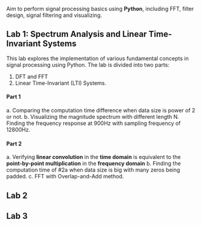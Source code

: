 Aim to perform signal processing basics using **Python**, including FFT, filter design, signal filtering and visualizing.

## Lab 1: Spectrum Analysis and Linear Time-Invariant Systems

This lab explores the implementation of various fundamental concepts in signal processing using Python. The lab is divided into two parts:
1. DFT and FFT
2. Linear Time-Invariant (LTI) Systems.

#### Part 1
a. Comparing the computation time difference when data size is power of 2 or not.
b. Visualizing the magnitude spectrum with different length N. Finding the frequency response at 900Hz with sampling frequency of 12800Hz.

#### Part 2
a. Verifying **linear convolution** in the **time domain** is equivalent to the **point-by-point multiplication** in the **frequency domain**
b. Finding the computation time of #2a when data size is big with many zeros being padded.
c. FFT with Overlap-and-Add method.

## Lab 2



## Lab 3
